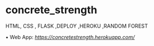 # concrete_strength
HTML, CSS , FLASK ,DEPLOY ,HEROKU ,RANDOM FOREST

• Web App: _https://concretestrength.herokuapp.com/_
